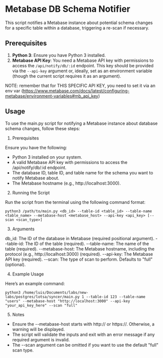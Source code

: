 # Metabase DB Schema Notifier

This script notifies a Metabase instance about potential schema changes for a specific table within a database, triggering a re-scan if necessary.

## Prerequisites

1.  **Python 3**: Ensure you have Python 3 installed.
2.  **Metabase API Key**: You need a Metabase API key with permissions to access the `/api/notify/db/:id` endpoint. This key should be provided via the `--api-key` argument or, ideally, set as an environment variable (though the current script requires it as an argument).

NOTE: remember that for THIS SPECIFIC API KEY, you need to set it via an env var (https://www.metabase.com/docs/latest/configuring-metabase/environment-variables#mb_api_key)

## Usage

To use the main.py script for notifying a Metabase instance about database schema changes, follow these steps:

1. Prerequisites

Ensure you have the following:

- Python 3 installed on your system.
- A valid Metabase API key with permissions to access the /api/notify/db/:id endpoint.
- The database ID, table ID, and table name for the schema you want to notify Metabase about.
- The Metabase hostname (e.g., http://localhost:3000).

2. Running the Script

Run the script from the terminal using the following command format:

```
python3 /path/to/main.py <db_id> --table-id <table_id> --table-name <table_name> --metabase-host <metabase_host> --api-key <api_key> [--scan <scan_type>]
```

3. Arguments

db_id: The ID of the database in Metabase (required positional argument).
--table-id: The ID of the table (required).
--table-name: The name of the table (required).
--metabase-host: The Metabase hostname, including the protocol (e.g., http://localhost:3000) (required).
--api-key: The Metabase API key (required).
--scan: The type of scan to perform. Defaults to "full" (optional).

4. Example Usage

Here’s an example command:
```
python3 /home/luis/Documents/labs/new-labs/postgres/lotsa/syncer/main.py 1 --table-id 123 --table-name "users" --metabase-host "http://localhost:3000" --api-key "your_api_key_here" --scan "full"
```

5. Notes
- Ensure the --metabase-host starts with http:// or https://. Otherwise, a warning will be displayed.
- The script will validate the inputs and exit with an error message if any required argument is invalid.
- The --scan argument can be omitted if you want to use the default "full" scan type.
